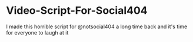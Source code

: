 # Video-Script-For-Social404
I made this horrible script for @notsocial404 a long time back and it's time for everyone to laugh at it
